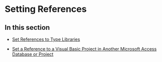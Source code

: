 
# Setting References

## In this section


- [Set References to Type Libraries](6314a89b-89e9-d8c1-5964-889a361afcd1.md)
    
- [Set a Reference to a Visual Basic Project in Another Microsoft Access Database or Project](a919be67-84ee-e9de-1cfd-17a456f4d929.md)
    
